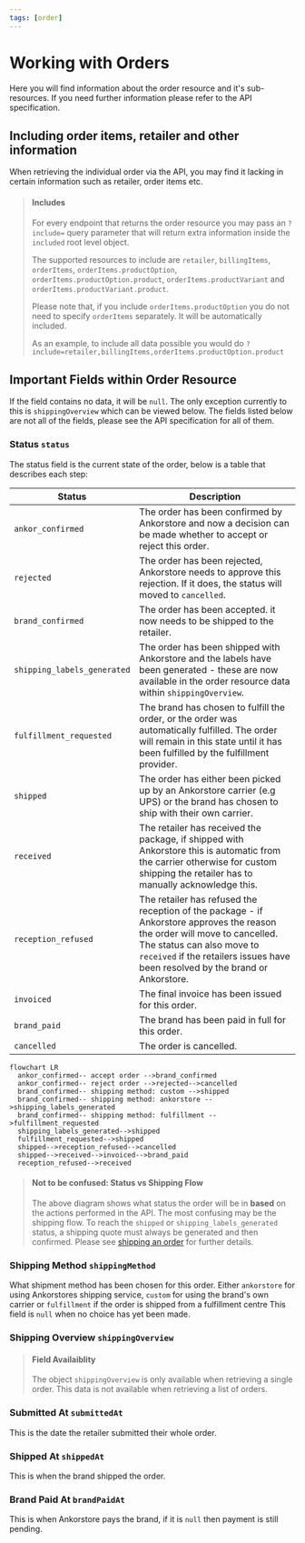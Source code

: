 ```yaml
---
tags: [order]
---
```


# Working with Orders

Here you will find information about the order resource and it's sub-resources. If you need further information please refer to the API specification.

## Including order items, retailer and other information

When retrieving the individual order via the API, you may find it lacking in certain information such as retailer, order items etc.

<!-- theme: info -->
> #### Includes
>
> For every endpoint that returns the order resource you may pass an `?include=` query parameter that will return extra information inside the `included` root level object.
>
> The supported resources to include are `retailer`, `billingItems`, `orderItems`, `orderItems.productOption`, `orderItems.productOption.product`, `orderItems.productVariant` and `orderItems.productVariant.product`.
>
> Please note that, if you include `orderItems.productOption` you do not need to specify `orderItems` separately. It will be automatically included.
>
> As an example, to include all data possible you would do `?include=retailer,billingItems,orderItems.productOption.product`

## Important Fields within Order Resource

If the field contains no data, it will be `null`. The only exception currently to this is `shippingOverview` which can be viewed below. The fields listed below are not all of the fields, please see the API specification for all of them.

### Status `status`

The status field is the current state of the order, below is a table that describes each step:

| Status                      | Description                                                                                                                                                                                                                               |
|-----------------------------|-------------------------------------------------------------------------------------------------------------------------------------------------------------------------------------------------------------------------------------------|
| `ankor_confirmed`           | The order has been confirmed by Ankorstore and now a decision can be made whether to accept or reject this order.                                                                                                                         |
| `rejected`                  | The order has been rejected, Ankorstore needs to approve this rejection. If it does, the status will moved to `cancelled`.                                                                                                                |
| `brand_confirmed`           | The order has been accepted. it now needs to be shipped to the retailer.                                                                                                                                                                  |
| `shipping_labels_generated` | The order has been shipped with Ankorstore and the labels have been generated - these are now available in the order resource data within `shippingOverview`.                                                                             |
| `fulfillment_requested`     | The brand has chosen to fulfill the order, or the order was automatically fulfilled. The order will remain in this state until it has been fulfilled by the fulfillment provider.                                                         |
| `shipped`                   | The order has either been picked up by an Ankorstore carrier (e.g UPS) or the brand has chosen to ship with their own carrier.                                                                                                            |
| `received`                  | The retailer has received the package, if shipped with Ankorstore this is automatic from the carrier otherwise for custom shipping the retailer has to manually acknowledge this.                                                         |
| `reception_refused`         | The retailer has refused the reception of the package - if Ankorstore approves the reason the order will move to cancelled. The status can also move to `received` if the retailers issues have been resolved by the brand or Ankorstore. |
| `invoiced`                  | The final invoice has been issued for this order.                                                                                                                                                                                         |
| `brand_paid`                | The brand has been paid in full for this order.                                                                                                                                                                                           |
| `cancelled`                 | The order is cancelled.                                                                                                                                                                                                                   |

```mermaid
flowchart LR
  ankor_confirmed-- accept order -->brand_confirmed
  ankor_confirmed-- reject order -->rejected-->cancelled
  brand_confirmed-- shipping method: custom -->shipped
  brand_confirmed-- shipping method: ankorstore -->shipping_labels_generated
  brand_confirmed-- shipping method: fulfillment -->fulfillment_requested
  shipping_labels_generated-->shipped
  fulfillment_requested-->shipped
  shipped-->reception_refused-->cancelled
  shipped-->received-->invoiced-->brand_paid
  reception_refused-->received
```

<!-- theme: warning -->
> #### Not to be confused: Status vs Shipping Flow
> The above diagram shows what status the order will be in **based** on the actions performed in the API. The most confusing may be the shipping flow. To reach the `shipped` or `shipping_labels_generated` status, a shipping quote must always be generated and then confirmed. Please see [shipping an order](/docs/ankorstore-api/pages/order/shipping-an-order.md) for further details.


### Shipping Method `shippingMethod`

What shipment method has been chosen for this order. Either `ankorstore` for using Ankorstores shipping service,
`custom` for using the brand's own carrier or `fulfillment` if the order is shipped from a fulfillment centre
This field is `null` when no choice has yet been made.

### Shipping Overview `shippingOverview`

<!-- theme: warning -->
> #### Field Availaiblity
>
> The object `shippingOverview` is only available when retrieving a single order. This data is not available when retrieving a list of orders.

### Submitted At `submittedAt`

This is the date the retailer submitted their whole order.

### Shipped At `shippedAt`

This is when the brand shipped the order.

### Brand Paid At `brandPaidAt`

This is when Ankorstore pays the brand, if it is `null` then payment is still pending.
